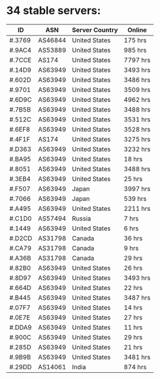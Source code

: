 # 34 stable servers:

| ID | ASN | Server Country | Online |
| ------ | ------ | ------ | ------ |
| #.3769 | AS46844 | United States | 175 hrs |
| #.9AC4 | AS53889 | United States | 985 hrs |
| #.7CCE | AS174 | United States | 7797 hrs |
| #.14D9 | AS63949 | United States | 3493 hrs |
| #.602D | AS63949 | United States | 3486 hrs |
| #.9701 | AS63949 | United States | 3509 hrs |
| #.6D9C | AS63949 | United States | 4962 hrs |
| #.7B5B | AS63949 | United States | 3488 hrs |
| #.512C | AS63949 | United States | 3531 hrs |
| #.6EF8 | AS63949 | United States | 3528 hrs |
| #.4F1F | AS174 | United States | 3275 hrs |
| #.D363 | AS63949 | United States | 3232 hrs |
| #.BA95 | AS63949 | United States | 18 hrs |
| #.8051 | AS63949 | United States | 3488 hrs |
| #.3EB4 | AS63949 | United States | 25 hrs |
| #.F507 | AS63949 | Japan | 3997 hrs |
| #.7066 | AS63949 | Japan | 539 hrs |
| #.A495 | AS63949 | United States | 2211 hrs |
| #.C1D0 | AS57494 | Russia | 7 hrs |
| #.1449 | AS63949 | United States | 6 hrs |
| #.D2CD | AS31798 | Canada | 36 hrs |
| #.CA79 | AS31798 | Canada | 9 hrs |
| #.A36B | AS31798 | Canada | 29 hrs |
| #.82B0 | AS63949 | United States | 26 hrs |
| #.8D97 | AS63949 | United States | 3493 hrs |
| #.664D | AS63949 | United States | 22 hrs |
| #.B445 | AS63949 | United States | 3487 hrs |
| #.07F7 | AS63949 | United States | 14 hrs |
| #.0E7E | AS63949 | United States | 27 hrs |
| #.DDA9 | AS63949 | United States | 11 hrs |
| #.900C | AS63949 | United States | 29 hrs |
| #.285D | AS63949 | United States | 21 hrs |
| #.9B9B | AS63949 | United States | 3481 hrs |
| #.29DD | AS14061 | India | 874 hrs |


